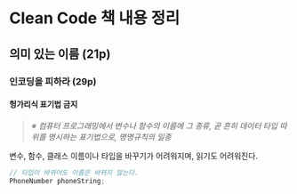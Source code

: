 # Clean Code 책 내용 정리

## 의미 있는 이름 (21p)

### 인코딩을 피하라 (29p)

#### 헝가리식 표기법 금지

> _※ 컴퓨터 프로그래밍에서 변수나 함수의 이름에 그 종류, 곧 흔히 데이터 타입 따위를 명시하는 표기법으로, 명명규칙의 일종_

변수, 함수, 클래스 이름이나 타입을 바꾸기가 어려워지며, 읽기도 어려워진다.

```java
// 타입이 바뀌어도 이름은 바뀌지 않는다.
PhoneNumber phoneString;
```

